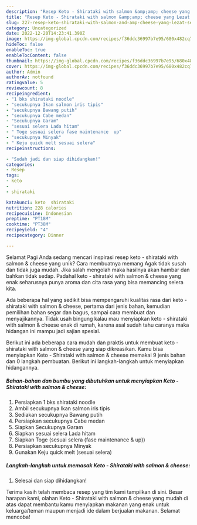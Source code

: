 ```yaml
---
description: "Resep Keto - Shirataki with salmon &amp;amp; cheese yang Lezat Sekali, Lezat"
title: "Resep Keto - Shirataki with salmon &amp;amp; cheese yang Lezat Sekali, Lezat"
slug: 227-resep-keto-shirataki-with-salmon-and-amp-cheese-yang-lezat-sekali-lezat
category: Uncategorized
date: 2022-12-20T14:23:41.390Z
image: https://img-global.cpcdn.com/recipes/f36ddc36997b7e95/680x482cq70/keto-shirataki-with-salmon-cheese-foto-resep-utama.jpg
hideToc: false
enableToc: true
enableTocContent: false
thumbnail: https://img-global.cpcdn.com/recipes/f36ddc36997b7e95/680x482cq70/keto-shirataki-with-salmon-cheese-foto-resep-utama.jpg
cover: https://img-global.cpcdn.com/recipes/f36ddc36997b7e95/680x482cq70/keto-shirataki-with-salmon-cheese-foto-resep-utama.jpg
author: Admin
authorAv: notfound
ratingvalue: 5
reviewcount: 8
recipeingredient:
- "1 bks shirataki noodle"
- "secukupnya Ikan salmon iris tipis"
- "secukupnya Bawang putih"
- "secukupnya Cabe medan"
- "Secukupnya Garam"
- "sesuai selera Lada hitam"
- " Toge sesuai selera fase maintenance  up"
- "secukupnya Minyak"
- " Keju quick melt sesuai selera"
recipeinstructions:

- "Sudah jadi dan siap dihidangkan!"
categories:
- Resep
tags:
- keto
- 
- shirataki

katakunci: keto  shirataki 
nutrition: 228 calories
recipecuisine: Indonesian
preptime: "PT18M"
cooktime: "PT38M"
recipeyield: "4"
recipecategory: Dinner

---
```



Selamat Pagi Anda sedang mencari inspirasi resep keto - shirataki with salmon &amp; cheese yang unik? Cara membuatnya memang Agak tidak susah dan tidak juga mudah. Jika salah mengolah maka hasilnya akan hambar dan bahkan tidak sedap. Padahal keto - shirataki with salmon &amp; cheese yang enak seharusnya punya aroma dan cita rasa yang bisa memancing selera kita.


Ada beberapa hal yang sedikit bisa mempengaruhi kualitas rasa dari keto - shirataki with salmon &amp; cheese, pertama dari jenis bahan, kemudian pemilihan bahan segar dan bagus, sampai cara membuat dan menyajikannya. Tidak usah bingung kalau mau menyiapkan keto - shirataki with salmon &amp; cheese enak di rumah, karena asal sudah tahu caranya maka hidangan ini mampu jadi sajian spesial.




Berikut ini ada beberapa cara mudah dan praktis untuk membuat keto - shirataki with salmon &amp; cheese yang siap dikreasikan. Kamu bisa menyiapkan Keto - Shirataki with salmon &amp; cheese memakai 9 jenis bahan dan 0 langkah pembuatan. Berikut ini langkah-langkah untuk menyiapkan hidangannya.

<!--inarticleads1-->

##### Bahan-bahan dan bumbu yang dibutuhkan untuk menyiapkan Keto - Shirataki with salmon &amp; cheese:

1. Persiapkan 1 bks shirataki noodle
1. Ambil secukupnya Ikan salmon iris tipis
1. Sediakan secukupnya Bawang putih
1. Persiapkan secukupnya Cabe medan
1. Siapkan Secukupnya Garam
1. Siapkan sesuai selera Lada hitam
1. Siapkan  Toge (sesuai selera (fase maintenance &amp; up))
1. Persiapkan secukupnya Minyak
1. Gunakan  Keju quick melt (sesuai selera)




<!--inarticleads2-->

##### Langkah-langkah untuk memasak Keto - Shirataki with salmon &amp; cheese:


1. Selesai dan siap dihidangkan!



Terima kasih telah membaca resep yang tim kami tampilkan di sini. Besar harapan kami, olahan Keto - Shirataki with salmon &amp; cheese yang mudah di atas dapat membantu kamu menyiapkan makanan yang enak untuk keluarga/teman maupun menjadi ide dalam berjualan makanan. Selamat mencoba!
